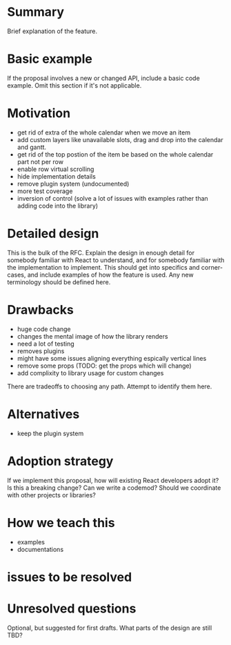 # Summary

Brief explanation of the feature.

# Basic example

If the proposal involves a new or changed API, include a basic code example.
Omit this section if it's not applicable.

# Motivation

- get rid of extra of the whole calendar when we move an item
- add custom layers like unavailable slots, drag and drop into the calendar and gantt.
- get rid of the top postion of the item be based on the whole calendar part not per row
- enable row virtual scrolling
- hide implementation details
- remove plugin system (undocumented)
- more test coverage 
- inversion of control (solve a lot of issues with examples rather than adding code into the library)

# Detailed design

This is the bulk of the RFC. Explain the design in enough detail for somebody
familiar with React to understand, and for somebody familiar with the
implementation to implement. This should get into specifics and corner-cases,
and include examples of how the feature is used. Any new terminology should be
defined here.

# Drawbacks

- huge code change
- changes the mental image of how the library renders
- need a lot of testing
- removes plugins
- might have some issues aligning everything espically vertical lines
- remove some props (TODO: get the props which will change)
- add complixity to library usage for custom changes

There are tradeoffs to choosing any path. Attempt to identify them here.

# Alternatives

- keep the plugin system

# Adoption strategy

If we implement this proposal, how will existing React developers adopt it? Is
this a breaking change? Can we write a codemod? Should we coordinate with
other projects or libraries?

# How we teach this

- examples
- documentations

# issues to be resolved


# Unresolved questions

Optional, but suggested for first drafts. What parts of the design are still
TBD?
